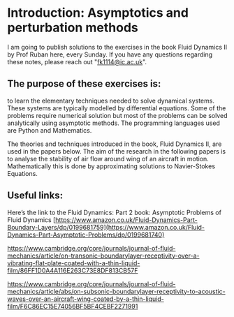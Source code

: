 # Introduction: Asymptotics and perturbation methods
I am going to publish solutions to the exercises in the book Fluid Dynamics II by Prof Ruban here, every Sunday. If you have any questions regarding these notes, please reach out "fk1114@ic.ac.uk". 
## The purpose of these exercises is:
to learn the elementary techniques needed to solve dynamical systems. 
These systems are typically modelled by differential equations. Some of the problems require numerical solution but most of the problems can be solved analytically using asymptotic methods. The programming languages used are Python and Mathematics. 

The theories and techniques introduced in the book, Fluid Dynamics II, are used in the papers below. 
The aim of the research in the following papers is to analyse the stability of air flow around wing of an aircraft in motion. Mathematically this is done by approximating solutions to Navier-Stokes Equations. 
## Useful links:
Here’s the link to the  Fluid Dynamics: Part 2 book: Asymptotic Problems of Fluid Dynamics [https://www.amazon.co.uk/Fluid-Dynamics-Part-Boundary-Layers/dp/0199681759](https://www.amazon.co.uk/Fluid-Dynamics-Part-Asymptotic-Problems/dp/0199681740)

https://www.cambridge.org/core/journals/journal-of-fluid-mechanics/article/on-transonic-boundarylayer-receptivity-over-a-vibrating-flat-plate-coated-with-a-thin-liquid-film/86FF1D0A4A116E263C73E8DF813CB57F

https://www.cambridge.org/core/journals/journal-of-fluid-mechanics/article/abs/on-subsonic-boundarylayer-receptivity-to-acoustic-waves-over-an-aircraft-wing-coated-by-a-thin-liquid-film/F6C86EC15E74056BF5BF4CEBF2271991
